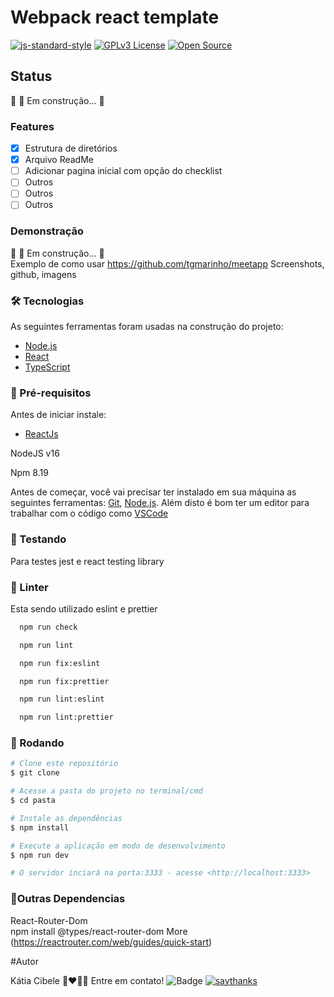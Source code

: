 # Webpack react template

[![js-standard-style](https://img.shields.io/badge/code%20style-standard-brightgreen.svg)](http://standardjs.com)
[![GPLv3 License](https://img.shields.io/badge/License-GPL%20v3-yellow.svg)](https://opensource.org/licenses/)
[![Open Source](https://badges.frapsoft.com/os/v1/open-source.svg?v=103)](https://opensource.org/)

<!--te-->

## Status

🚧 🚀 Em construção... 🚧

### Features

- [x] Estrutura de diretórios
- [x] Arquivo ReadMe
- [ ] Adicionar pagina inicial com opção do checklist
- [ ] Outros
- [ ] Outros
- [ ] Outros

### Demonstração

🚧 🚀 Em construção... 🚧  
Exemplo de como usar https://github.com/tgmarinho/meetapp
Screenshots, github, imagens

### 🛠 Tecnologias

As seguintes ferramentas foram usadas na construção do projeto:

- [Node.js](https://nodejs.org/en/)
- [React](https://pt-br.reactjs.org/)
- [TypeScript](https://www.typescriptlang.org/)

### 👾 Pré-requisitos

Antes de iniciar instale:

- [ReactJs](https://nodejs.org/en/)

NodeJS v16

Npm 8.19

Antes de começar, você vai precisar ter instalado em sua máquina as seguintes ferramentas:
[Git](https://git-scm.com), [Node.js](https://nodejs.org/en/).
Além disto é bom ter um editor para trabalhar com o código como [VSCode](https://code.visualstudio.com/)

### 📑 Testando

Para testes jest e react testing library

### 📝 Linter

Esta sendo utilizado eslint e prettier

```bash
  npm run check

  npm run lint

  npm run fix:eslint

  npm run fix:prettier

  npm run lint:eslint

  npm run lint:prettier
```

### 🎲 Rodando

```bash
# Clone este repositório
$ git clone

# Acesse a pasta do projeto no terminal/cmd
$ cd pasta

# Instale as dependências
$ npm install

# Execute a aplicação em modo de desenvolvimento
$ npm run dev

# O servidor inciará na porta:3333 - acesse <http://localhost:3333>
```

### 🔗Outras Dependencias

React-Router-Dom  
npm install @types/react-router-dom
More (https://reactrouter.com/web/guides/quick-start)

#Autor

Kátia Cibele 🚀❤️👋🏽
Entre em contato!
![Badge](https://img.shields.io/badge/katiacih-entre%20em%20contato-green)
[![saythanks](https://img.shields.io/badge/say-thanks-ff69b4.svg)](https://saythanks.io/to/kennethreitz)
